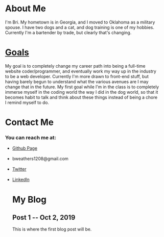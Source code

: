<!DOCTYPE html>
<html>
<body>
<div>
<h1>About Me</h1>

I'm Bri. My hometown is in Georgia, and I moved to Oklahoma as a military spouse. I have two dogs and a cat, and dog training is one of my hobbies.
Currently I'm a bartender by trade, but clearly that's changing.
</div>
<div>
  <h1><u>Goals</u></h1>

My goal is to completely change my career path into being a full-time website coder/programmer, and eventually work my way up in the industry to be a web developer.
Currently I'm more drawn to front-end stuff, but having barely begun to understand what the various avenues are I may change that in the future.
My first goal while I'm in the class is to completely immerse myself in the coding world the way I did in the dog world, so that it becomes habit to talk and think about these things instead of being a chore I remind myself to do.
</div>
<div>
<h1>Contact Me</h1>
<h3>You can reach me at:</h3>
  <ul><li><a href="bweathers1208.github.io">Github Page</a></li><br>
  <li>bweathers1208@gmail.com</li><br>
  <li><a href="twitter.com/bweathers1208">Twitter</a></li><br>
  <li><a href="linkedin.com/in/bri-weathers">LinkedIn</a></li>

<h1>My Blog</h1>

<h2>Post 1 -- Oct 2, 2019</h2>

This is where the first blog post will be.
</body>
</html>
